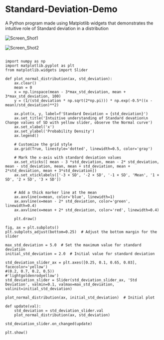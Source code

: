 # Standard-Deviation-Demo
 A Python program made using Matplotlib widgets that demonstrates the intuitive role of Standard deviation in  a distribution 




![Screen_Shot1]('https://github.com/kephalian/Standard-Deviation-Demo/blob/main/Screenshot_20230826-151509_Pydroid%203.png')




![Screen_Shot2]("https://github.com/kephalian/Standard-Deviation-Demo/blob/main/Screenshot_20230826-151551_Pydroid%203.png")




````

import numpy as np
import matplotlib.pyplot as plt
from matplotlib.widgets import Slider

def plot_normal_distribution(ax, std_deviation):
    ax.clear()
    mean = 0
    x = np.linspace(mean - 3*max_std_deviation, mean + 3*max_std_deviation, 100)
    y = (1/(std_deviation * np.sqrt(2*np.pi))) * np.exp(-0.5*((x - mean)/std_deviation)**2)

    ax.plot(x, y, label=f'Standard Deviation = {std_deviation}')
    ax.set_title('Intuitive understanding of Standard devation\n Change values of SD with yellow slider, observe the Normal curve')
    ax.set_xlabel('x')
    ax.set_ylabel('Probability Density')
    ax.legend()

    # Customize the grid style
    ax.grid(True, linestyle='dotted', linewidth=0.5, color='gray')
    
    # Mark the x-axis with standard deviation values
    ax.set_xticks([ mean - 3 *std_deviation, mean - 2* std_deviation,   mean - std_deviation, mean, mean + std_deviation, mean + 2*std_deviation, mean + 3*std_deviation])
    ax.set_xticklabels(['-3 × SD', '-2 × SD', '-1 × SD', 'Mean', '1 × SD', '2 × SD', '3 × SD'])
    

    # Add a thick marker line at the mean
    ax.axvline(x=mean, color='blue', linewidth=1)
    ax.axvline(x=mean - 2* std_deviation, color='green', linewidth=0.4)
    ax.axvline(x=mean + 2* std_deviation, color='red', linewidth=0.4)

    plt.draw()

fig, ax = plt.subplots()
plt.subplots_adjust(bottom=0.25)  # Adjust the bottom margin for the slider

max_std_deviation = 5.0  # Set the maximum value for standard deviation
initial_std_deviation = 2.0  # Initial value for standard deviation

std_deviation_slider_ax = plt.axes([0.25, 0.1, 0.65, 0.03], facecolor='yellow')
#(0.2, 0.7, 0.2, 0.5))
#'lightgoldenrodyellow')
std_deviation_slider = Slider(std_deviation_slider_ax, 'Std Deviation', valmin=0.1, valmax=max_std_deviation, valinit=initial_std_deviation)

plot_normal_distribution(ax, initial_std_deviation)  # Initial plot

def update(val):
    std_deviation = std_deviation_slider.val
    plot_normal_distribution(ax, std_deviation)

std_deviation_slider.on_changed(update)

plt.show()
```` 
